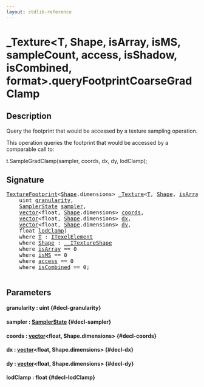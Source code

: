 ```yaml
---
layout: stdlib-reference
---
```


# \_Texture\<T, Shape, isArray, isMS, sampleCount, access, isShadow, isCombined, format\>\.queryFootprintCoarseGradClamp

## Description

Query the footprint that would be accessed by a texture sampling operation.

This operation queries the footprint that would be accessed
by a comparable call to:

t.SampleGradClamp(sampler, coords, dx, dy, lodClamp);




## Signature 

<pre>
<a href="/stdlib-reference/types/texturefootprint-07/index" class="code_type">TextureFootprint</a>&lt;<a href="/stdlib-reference/types/0texture-01/index#typeparam-Shape" class="code_type">Shape</a>.dimensions&gt; <a href="/stdlib-reference/types/0texture-01/index" class="code_type">_Texture</a>&lt;<a href="/stdlib-reference/types/0texture-01/index#typeparam-T" class="code_type">T</a>, <a href="/stdlib-reference/types/0texture-01/index#typeparam-Shape" class="code_type">Shape</a>, <a href="/stdlib-reference/types/0texture-01/index#decl-isArray" class="code_var">isArray</a>, <a href="/stdlib-reference/types/0texture-01/index#decl-isMS" class="code_var">isMS</a>, <a href="/stdlib-reference/types/0texture-01/index#decl-sampleCount" class="code_var">sampleCount</a>, <a href="/stdlib-reference/types/0texture-01/index#decl-access" class="code_var">access</a>, <a href="/stdlib-reference/types/0texture-01/index#decl-isShadow" class="code_var">isShadow</a>, <a href="/stdlib-reference/types/0texture-01/index#decl-isCombined" class="code_var">isCombined</a>, <a href="/stdlib-reference/types/0texture-01/index#decl-format" class="code_var">format</a>&gt;.<a href="/stdlib-reference/types/0texture-01/queryfootprintcoarsegradclamp-5eko">queryFootprintCoarseGradClamp</a>(
    <span class="code_keyword">uint</span> <a href="/stdlib-reference/types/0texture-01/queryfootprintcoarsegradclamp-5eko#decl-granularity" class="code_param">granularity</a>,
    <a href="/stdlib-reference/types/samplerstate-07/index" class="code_type">SamplerState</a> <a href="/stdlib-reference/types/0texture-01/queryfootprintcoarsegradclamp-5eko#decl-sampler" class="code_param">sampler</a>,
    <a href="/stdlib-reference/types/vector/index" class="code_type">vector</a>&lt;<span class="code_keyword">float</span>, <a href="/stdlib-reference/types/0texture-01/index#typeparam-Shape" class="code_type">Shape</a>.dimensions&gt; <a href="/stdlib-reference/types/0texture-01/queryfootprintcoarsegradclamp-5eko#decl-coords" class="code_param">coords</a>,
    <a href="/stdlib-reference/types/vector/index" class="code_type">vector</a>&lt;<span class="code_keyword">float</span>, <a href="/stdlib-reference/types/0texture-01/index#typeparam-Shape" class="code_type">Shape</a>.dimensions&gt; <a href="/stdlib-reference/types/0texture-01/queryfootprintcoarsegradclamp-5eko#decl-dx" class="code_param">dx</a>,
    <a href="/stdlib-reference/types/vector/index" class="code_type">vector</a>&lt;<span class="code_keyword">float</span>, <a href="/stdlib-reference/types/0texture-01/index#typeparam-Shape" class="code_type">Shape</a>.dimensions&gt; <a href="/stdlib-reference/types/0texture-01/queryfootprintcoarsegradclamp-5eko#decl-dy" class="code_param">dy</a>,
    <span class="code_keyword">float</span> <a href="/stdlib-reference/types/0texture-01/queryfootprintcoarsegradclamp-5eko#decl-lodClamp" class="code_param">lodClamp</a>)
    <span class='code_keyword'>where</span> <a href="/stdlib-reference/types/0texture-01/index#typeparam-T" class="code_type">T</a> : <a href="/stdlib-reference/interfaces/itexelelement-016/index" class="code_type">ITexelElement</a>
    <span class='code_keyword'>where</span> <a href="/stdlib-reference/types/0texture-01/index#typeparam-Shape" class="code_type">Shape</a> : <a href="/stdlib-reference/interfaces/0_itextureshape-023a/index" class="code_type">__ITextureShape</a>
    <span class='code_keyword'>where</span> <a href="/stdlib-reference/types/0texture-01/index#decl-isArray" class="code_var">isArray</a> == 0
    <span class='code_keyword'>where</span> <a href="/stdlib-reference/types/0texture-01/index#decl-isMS" class="code_var">isMS</a> == 0
    <span class='code_keyword'>where</span> <a href="/stdlib-reference/types/0texture-01/index#decl-access" class="code_var">access</a> == 0
    <span class='code_keyword'>where</span> <a href="/stdlib-reference/types/0texture-01/index#decl-isCombined" class="code_var">isCombined</a> == 0;

</pre>

## Parameters

#### granularity  : uint {#decl-granularity}
#### sampler  : [SamplerState](/stdlib-reference/types/samplerstate-07/index) {#decl-sampler}
#### coords  : [vector](/stdlib-reference/types/vector/index)\<float, Shape\.dimensions\> {#decl-coords}
#### dx  : [vector](/stdlib-reference/types/vector/index)\<float, Shape\.dimensions\> {#decl-dx}
#### dy  : [vector](/stdlib-reference/types/vector/index)\<float, Shape\.dimensions\> {#decl-dy}
#### lodClamp  : float {#decl-lodClamp}

